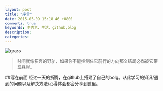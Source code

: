 ```yaml
---
layout: post
title: "序言"
date: 2015-05-09 15:18:46 +0800
comments: true
keywords: 李吉龙，生活，github,blog 
description:
categories: 
---
```

  ![grass](http://7xj0s4.com1.z0.glb.clouddn.com/life_3.JPG-blog)   
  >时间就像狂奔的野驴，如果你不能控制住它前行的方向那么结局必然被它带至悬崖。 
<!--more-->
##写在前面
  经过一天的折腾，在github上搭建了自己的bolg。从此学习的知识/遇到的问题以及解决方法/心得体会都会分享到这里。
